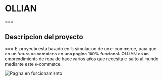 # OLLIAN
===
## Descripcion del proyecto
===
El proyecto esta basado en la simulacion de un e-commerce, para que en un futuro se combierta en una pagina 100% funcional. OLLIAN es un emprendimiento de ropa de hace varios años que necesita el salto al mundo mediante este e-commerce.


![Pagina en funcionamiento](https://github.com/leomazzaferro/first.app-mazzaferro/blob/master/functionpage.gif)